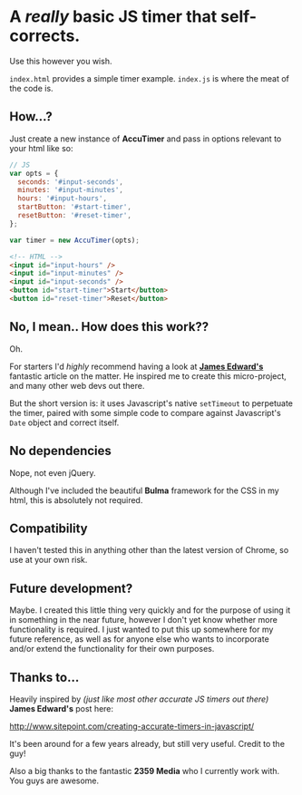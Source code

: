 # A _really_ basic JS timer that self-corrects.

Use this however you wish.

`index.html` provides a simple timer example.
`index.js` is where the meat of the code is.

## How...?

Just create a new instance of **AccuTimer** and pass in options relevant to your html like so:

```javascript
// JS
var opts = {
  seconds: '#input-seconds',
  minutes: '#input-minutes',
  hours: '#input-hours',
  startButton: '#start-timer',
  resetButton: '#reset-timer',
};

var timer = new AccuTimer(opts);
```
```html
<!-- HTML -->
<input id="input-hours" />
<input id="input-minutes" />
<input id="input-seconds" />
<button id="start-timer">Start</button>
<button id="reset-timer">Reset</button>
```

## No, I mean.. How does this work??

Oh.

For starters I'd _highly_ recommend having a look at [**James Edward's**](http://www.sitepoint.com/creating-accurate-timers-in-javascript/) fantastic article on the matter. He inspired me to create this micro-project, and many other web devs out there.

But the short version is: it uses Javascript's native ``setTimeout`` to perpetuate the timer, paired with some simple code to compare against Javascript's ``Date`` object and correct itself.

## No dependencies

Nope, not even jQuery.

Although I've included the beautiful **Bulma** framework for the CSS in my html, this is absolutely not required.

## Compatibility

I haven't tested this in anything other than the latest version of Chrome, so use at your own risk.

## Future development?

Maybe. I created this little thing very quickly and for the purpose of using it in something in the near future, however I don't yet know whether more functionality is required. I just wanted to put this up somewhere for my future reference, as well as for anyone else who wants to incorporate and/or extend the functionality for their own purposes.

## Thanks to...

Heavily inspired by _(just like most other accurate JS timers out there)_ **James Edward's** post here:

http://www.sitepoint.com/creating-accurate-timers-in-javascript/

It's been around for a few years already, but still very useful. Credit to the guy!

Also a big thanks to the fantastic **2359 Media** who I currently work with. You guys are awesome.
